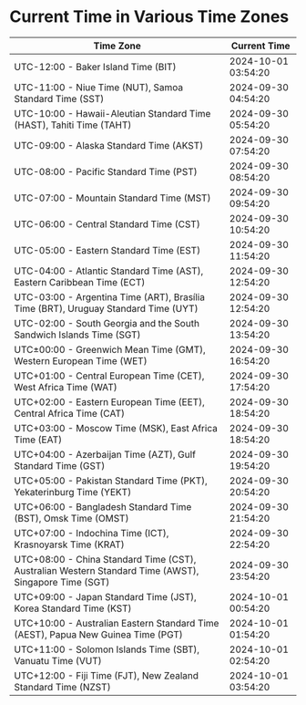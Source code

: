 # Current Time in Various Time Zones

| Time Zone | Current Time |
|-----------|--------------|
| UTC-12:00 - Baker Island Time (BIT) | 2024-10-01 03:54:20 |
| UTC-11:00 - Niue Time (NUT), Samoa Standard Time (SST) | 2024-09-30 04:54:20 |
| UTC-10:00 - Hawaii-Aleutian Standard Time (HAST), Tahiti Time (TAHT) | 2024-09-30 05:54:20 |
| UTC-09:00 - Alaska Standard Time (AKST) | 2024-09-30 07:54:20 |
| UTC-08:00 - Pacific Standard Time (PST) | 2024-09-30 08:54:20 |
| UTC-07:00 - Mountain Standard Time (MST) | 2024-09-30 09:54:20 |
| UTC-06:00 - Central Standard Time (CST) | 2024-09-30 10:54:20 |
| UTC-05:00 - Eastern Standard Time (EST) | 2024-09-30 11:54:20 |
| UTC-04:00 - Atlantic Standard Time (AST), Eastern Caribbean Time (ECT) | 2024-09-30 12:54:20 |
| UTC-03:00 - Argentina Time (ART), Brasília Time (BRT), Uruguay Standard Time (UYT) | 2024-09-30 12:54:20 |
| UTC-02:00 - South Georgia and the South Sandwich Islands Time (SGT) | 2024-09-30 13:54:20 |
| UTC±00:00 - Greenwich Mean Time (GMT), Western European Time (WET) | 2024-09-30 16:54:20 |
| UTC+01:00 - Central European Time (CET), West Africa Time (WAT) | 2024-09-30 17:54:20 |
| UTC+02:00 - Eastern European Time (EET), Central Africa Time (CAT) | 2024-09-30 18:54:20 |
| UTC+03:00 - Moscow Time (MSK), East Africa Time (EAT) | 2024-09-30 18:54:20 |
| UTC+04:00 - Azerbaijan Time (AZT), Gulf Standard Time (GST) | 2024-09-30 19:54:20 |
| UTC+05:00 - Pakistan Standard Time (PKT), Yekaterinburg Time (YEKT) | 2024-09-30 20:54:20 |
| UTC+06:00 - Bangladesh Standard Time (BST), Omsk Time (OMST) | 2024-09-30 21:54:20 |
| UTC+07:00 - Indochina Time (ICT), Krasnoyarsk Time (KRAT) | 2024-09-30 22:54:20 |
| UTC+08:00 - China Standard Time (CST), Australian Western Standard Time (AWST), Singapore Time (SGT) | 2024-09-30 23:54:20 |
| UTC+09:00 - Japan Standard Time (JST), Korea Standard Time (KST) | 2024-10-01 00:54:20 |
| UTC+10:00 - Australian Eastern Standard Time (AEST), Papua New Guinea Time (PGT) | 2024-10-01 01:54:20 |
| UTC+11:00 - Solomon Islands Time (SBT), Vanuatu Time (VUT) | 2024-10-01 02:54:20 |
| UTC+12:00 - Fiji Time (FJT), New Zealand Standard Time (NZST) | 2024-10-01 03:54:20 |
